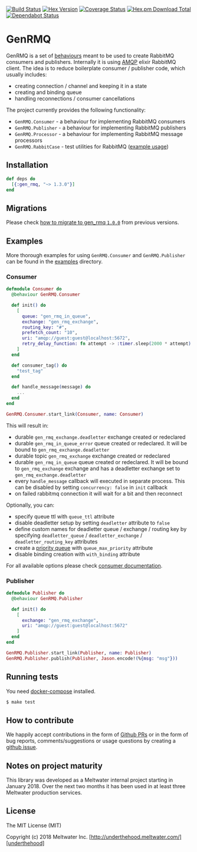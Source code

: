 [![Build Status](https://travis-ci.org/meltwater/gen_rmq.svg?branch=master)](https://travis-ci.org/meltwater/gen_rmq)
[![Hex Version](http://img.shields.io/hexpm/v/gen_rmq.svg)](https://hex.pm/packages/gen_rmq)
[![Coverage Status](https://coveralls.io/repos/github/meltwater/gen_rmq/badge.svg?branch=master)](https://coveralls.io/github/meltwater/gen_rmq?branch=master)
[![Hex.pm Download Total](https://img.shields.io/hexpm/dt/gen_rmq.svg?style=flat-square)](https://hex.pm/packages/gen_rmq)
[![Dependabot Status](https://api.dependabot.com/badges/status?host=github&repo=meltwater/gen_rmq)](https://dependabot.com)

# GenRMQ

GenRMQ is a set of [behaviours][behaviours] meant to be used to create RabbitMQ consumers and publishers.
Internally it is using [AMQP][amqp] elixir RabbitMQ client. The idea is to reduce boilerplate consumer / publisher
code, which usually includes:

* creating connection / channel and keeping it in a state
* creating and binding queue
* handling reconnections / consumer cancellations

The project currently provides the following functionality:

* `GenRMQ.Consumer` - a behaviour for implementing RabbitMQ consumers
* `GenRMQ.Publisher` - a behaviour for implementing RabbitMQ publishers
* `GenRMQ.Processor` - a behaviour for implementing RabbitMQ message processors
* `GenRMQ.RabbitCase` - test utilities for RabbitMQ ([example usage][rabbit_case_example])

## Installation

~~~elixir
def deps do
  [{:gen_rmq, "~> 1.3.0"}]
end
~~~

## Migrations

Please check [how to migrate to gen_rmq `1.0.0`][migrating_to_100] from previous versions.

## Examples

More thorough examples for using `GenRMQ.Consumer` and `GenRMQ.Publisher` can be found in the [examples][examples] directory.

### Consumer

~~~elixir
defmodule Consumer do
  @behaviour GenRMQ.Consumer

  def init() do
    [
      queue: "gen_rmq_in_queue",
      exchange: "gen_rmq_exchange",
      routing_key: "#",
      prefetch_count: "10",
      uri: "amqp://guest:guest@localhost:5672",
      retry_delay_function: fn attempt -> :timer.sleep(2000 * attempt) end
    ]
  end

  def consumer_tag() do
    "test_tag"
  end

  def handle_message(message) do
    ...
  end
end
~~~

~~~elixir
GenRMQ.Consumer.start_link(Consumer, name: Consumer)
~~~

This will result in:

* durable `gen_rmq_exchange.deadletter` exchange created or redeclared
* durable `gen_rmq_in_queue_error` queue created or redeclared. It will be bound to `gen_rmq_exchange.deadletter`
* durable topic `gen_rmq_exchange` exchange created or redeclared
* durable `gen_rmq_in_queue` queue created or redeclared. It will be bound to `gen_rmq_exchange` exchange and has a deadletter exchange set to `gen_rmq_exchange.deadletter`
* every `handle_message` callback will executed in separate process. This can be disabled by setting `concurrency: false` in `init` callback
* on failed rabbitmq connection it will wait for a bit and then reconnect

Optionally, you can:

* specify queue ttl with `queue_ttl` attribute
* disable deadletter setup by setting `deadletter` attribute to `false`
* define custom names for deadletter queue / exchange / routing key by specifying `deadletter_queue` / `deadletter_exchange` / `deadletter_routing_key` attributes
* create a [priority queue][priority_queues] with `queue_max_priority` attribute
* disable binding creation with `with_binding` attribute

For all available options please check [consumer documentation][consumer_doc].

### Publisher

~~~elixir
defmodule Publisher do
  @behaviour GenRMQ.Publisher

  def init() do
    [
      exchange: "gen_rmq_exchange",
      uri: "amqp://guest:guest@localhost:5672"
    ]
  end
end
~~~

~~~elixir
GenRMQ.Publisher.start_link(Publisher, name: Publisher)
GenRMQ.Publisher.publish(Publisher, Jason.encode!(%{msg: "msg"}))
~~~

## Running tests

You need [docker-compose][docker_compose] installed.

~~~bash
$ make test
~~~

## How to contribute

We happily accept contributions in the form of [Github PRs][github_prs]
or in the form of bug reports, comments/suggestions or usage questions by creating a [github issue][gen_rmq_issues].

## Notes on project maturity

This library was developed as a Meltwater internal project starting in January 2018.
Over the next two months it has been used in at least three Meltwater production services.

## License

The MIT License (MIT)

Copyright (c) 2018 Meltwater Inc. [http://underthehood.meltwater.com/][underthehood]

[behaviours]: https://hexdocs.pm/elixir/behaviours.html
[amqp]: https://github.com/pma/amqp
[rabbit_case_example]: https://github.com/meltwater/gen_rmq/blob/master/test/gen_rmq_publisher_test.exs
[migrating_to_100]: https://github.com/meltwater/gen_rmq/wiki/Migrations#0---100
[examples]: https://github.com/meltwater/gen_rmq/tree/master/examples
[consumer_doc]: https://github.com/meltwater/gen_rmq/blob/master/lib/consumer.ex
[docker_compose]: https://docs.docker.com/compose/
[github_prs]: https://help.github.com/articles/about-pull-requests/
[gen_rmq_issues]: https://github.com/meltwater/gen_rmq/issues
[priority_queues]: https://www.rabbitmq.com/priority.html
[underthehood]: http://underthehood.meltwater.com/

